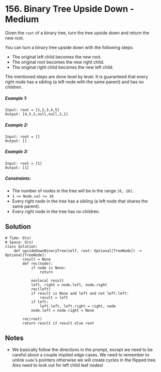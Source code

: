 # 156. Binary Tree Upside Down - Medium

Given the `root` of a binary tree, turn the tree upside down and return the new root.

You can turn a binary tree upside down with the following steps:

- The original left child becomes the new root.
- The original root becomes the new right child.
- The original right child becomes the new left child.

The mentioned steps are done level by level. It is guaranteed that every right node has a sibling (a left node with the same parent) and has no children.

##### Example 1:

```
Input: root = [1,2,3,4,5]
Output: [4,5,2,null,null,3,1]
```

##### Example 2:

```
Input: root = []
Output: []
```

##### Example 3:

```
Input: root = [1]
Output: [1]
```

##### Constraints:

- The number of nodes in the tree will be in the range `[0, 10]`.
- `1 <= Node.val <= 10`
- Every right node in the tree has a sibling (a left node that shares the same parent).
- Every right node in the tree has no children.

## Solution

```
# Time: O(n)
# Space: O(n)
class Solution:
    def upsideDownBinaryTree(self, root: Optional[TreeNode]) -> Optional[TreeNode]:
        result = None
        def rec(node):
            if node is None:
                return
            
            nonlocal result
            left, right = node.left, node.right
            rec(left)
            if result is None and left and not left.left:
                result = left
            if left:
                left.left, left.right = right, node
            node.left = node.right = None
        
        rec(root)
        return result if result else root
```

## Notes
- We basically follow the directions in the prompt, except we need to be careful about a couple implied edge cases. We need to remember to unlink `node`'s pointers otherwise we will create cycles in the flipped tree. Also need to look out for left child leaf nodes!